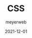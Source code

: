 ---
author: meyerweb
coauthor: shuvam360
date: 2021-12-01
permalink: false
publisher: httparchive
tags:
  - studies
  - css
target_url: https://almanac.httparchive.org/en/2021/css
title: CSS
---